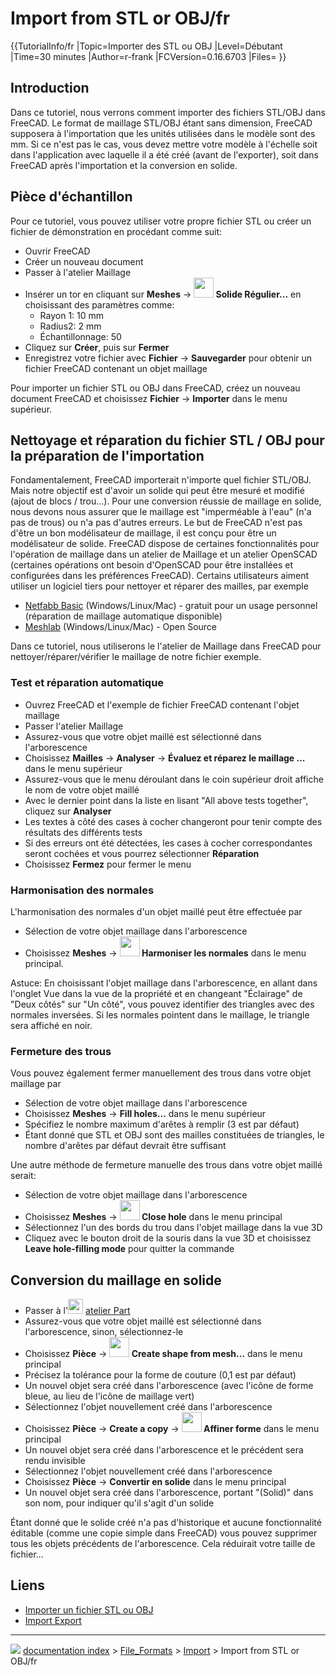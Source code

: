 # Import from STL or OBJ/fr
{{TutorialInfo/fr
|Topic=Importer des STL ou OBJ
|Level=Débutant
|Time=30 minutes
|Author=r-frank
|FCVersion=0.16.6703
|Files=
}}

## Introduction

Dans ce tutoriel, nous verrons comment importer des fichiers STL/OBJ dans FreeCAD. Le format de maillage STL/OBJ étant sans dimension, FreeCAD supposera à l\'importation que les unités utilisées dans le modèle sont des mm. Si ce n\'est pas le cas, vous devez mettre votre modèle à l\'échelle soit dans l\'application avec laquelle il a été créé (avant de l\'exporter), soit dans FreeCAD après l\'importation et la conversion en solide.

## Pièce d\'échantillon 

Pour ce tutoriel, vous pouvez utiliser votre propre fichier STL ou créer un fichier de démonstration en procédant comme suit:

-   Ouvrir FreeCAD
-   Créer un nouveau document
-   Passer à l\'atelier Maillage
-   Insérer un tor en cliquant sur **Meshes** → **<img src="images/Mesh_BuildRegularSolid.svg" width=32px> Solide Régulier...** en choisissant des paramètres comme:
    -   Rayon 1: 10 mm
    -   Radius2: 2 mm
    -   Échantillonnage: 50
-   Cliquez sur **Créer**, puis sur **Fermer**
-   Enregistrez votre fichier avec **Fichier** → **Sauvegarder** pour obtenir un fichier FreeCAD contenant un objet maillage

Pour importer un fichier STL ou OBJ dans FreeCAD, créez un nouveau document FreeCAD et choisissez **Fichier** → **Importer** dans le menu supérieur.

## Nettoyage et réparation du fichier STL / OBJ pour la préparation de l\'importation 

Fondamentalement, FreeCAD importerait n\'importe quel fichier STL/OBJ. Mais notre objectif est d\'avoir un solide qui peut être mesuré et modifié (ajout de blocs / trou\...). Pour une conversion réussie de maillage en solide, nous devons nous assurer que le maillage est \"imperméable à l\'eau\" (n\'a pas de trous) ou n\'a pas d\'autres erreurs.
Le but de FreeCAD n\'est pas d\'être un bon modélisateur de maillage, il est conçu pour être un modélisateur de solide. FreeCAD dispose de certaines fonctionnalités pour l\'opération de maillage dans un atelier de Maillage et un atelier OpenSCAD (certaines opérations ont besoin d\'OpenSCAD pour être installées et configurées dans les préférences FreeCAD).
Certains utilisateurs aiment utiliser un logiciel tiers pour nettoyer et réparer des mailles, par exemple

-   [Netfabb Basic](http://www.netfabb.com/downloadcenter.php?basic=1) (Windows/Linux/Mac) - gratuit pour un usage personnel (réparation de maillage automatique disponible)
-   [Meshlab](http://meshlab.sourceforge.net/) (Windows/Linux/Mac) - Open Source

Dans ce tutoriel, nous utiliserons le l\'atelier de Maillage dans FreeCAD pour nettoyer/réparer/vérifier le maillage de notre fichier exemple.

### Test et réparation automatique 

-   Ouvrez FreeCAD et l\'exemple de fichier FreeCAD contenant l\'objet maillage
-   Passer l\'atelier Maillage
-   Assurez-vous que votre objet maillé est sélectionné dans l\'arborescence
-   Choisissez **Mailles** → **Analyser** → **Évaluez et réparez le maillage ...** dans le menu supérieur
-   Assurez-vous que le menu déroulant dans le coin supérieur droit affiche le nom de votre objet maillé
-   Avec le dernier point dans la liste en lisant \"All above tests together\", cliquez sur **Analyser**
-   Les textes à côté des cases à cocher changeront pour tenir compte des résultats des différents tests
-   Si des erreurs ont été détectées, les cases à cocher correspondantes seront cochées et vous pourrez sélectionner **Réparation**
-   Choisissez **Fermez** pour fermer le menu

### Harmonisation des normales 

L\'harmonisation des normales d\'un objet maillé peut être effectuée par

-   Sélection de votre objet maillage dans l\'arborescence
-   Choisissez **Meshes** → **<img src="images/Mesh_HarmonizeNormals.svg" width=32px> Harmoniser les normales** dans le menu principal.

Astuce: En choisissant l\'objet maillage dans l\'arborescence, en allant dans l\'onglet Vue dans la vue de la propriété et en changeant \"Éclairage\" de \"Deux côtés\" sur \"Un côté\", vous pouvez identifier des triangles avec des normales inversées. Si les normales pointent dans le maillage, le triangle sera affiché en noir.

### Fermeture des trous 

Vous pouvez également fermer manuellement des trous dans votre objet maillage par

-   Sélection de votre objet maillage dans l\'arborescence
-   Choisissez **Meshes** → **Fill holes...** dans le menu supérieur
-   Spécifiez le nombre maximum d\'arêtes à remplir (3 est par défaut)
-   Étant donné que STL et OBJ sont des mailles constituées de triangles, le nombre d\'arêtes par défaut devrait être suffisant

Une autre méthode de fermeture manuelle des trous dans votre objet maillé serait:

-   Sélection de votre objet maillage dans l\'arborescence
-   Choisissez **Meshes** → **<img src="images/Mesh_FillInteractiveHole.svg" width=32px> Close hole** dans le menu principal
-   Sélectionnez l\'un des bords du trou dans l\'objet maillage dans la vue 3D
-   Cliquez avec le bouton droit de la souris dans la vue 3D et choisissez **Leave hole-filling mode** pour quitter la commande

## Conversion du maillage en solide 

-   Passer à l\'<img alt="" src=images/Workbench_Part.svg  style="width:24px;"> [atelier Part](Part_Workbench/fr.md)
-   Assurez-vous que votre objet maillé est sélectionné dans l\'arborescence, sinon, sélectionnez-le
-   Choisissez **Pièce** → **<img src="images/Part_ShapeFromMesh.svg" width=32px> Create shape from mesh...** dans le menu principal
-   Précisez la tolérance pour la forme de couture (0,1 est par défaut)
-   Un nouvel objet sera créé dans l\'arborescence (avec l\'icône de forme bleue, au lieu de l\'icône de maillage vert)
-   Sélectionnez l\'objet nouvellement créé dans l\'arborescence
-   Choisissez **Pièce** → **Create a copy** → **<img src="images/Part_RefineShape.svg" width=32px> Affiner forme** dans le menu principal
-   Un nouvel objet sera créé dans l\'arborescence et le précédent sera rendu invisible
-   Sélectionnez l\'objet nouvellement créé dans l\'arborescence
-   Choisissez **Pièce** → **Convertir en solide** dans le menu principal
-   Un nouvel objet sera créé dans l\'arborescence, portant \"(Solid)\" dans son nom, pour indiquer qu\'il s\'agit d\'un solide

Étant donné que le solide créé n\'a pas d\'historique et aucune fonctionnalité éditable (comme une copie simple dans FreeCAD) vous pouvez supprimer tous les objets précédents de l\'arborescence. Cela réduirait votre taille de fichier\...



## Liens

-   [Importer un fichier STL ou OBJ](Import_from_STL_or_OBJ/fr.md)
-   [Import Export](Import_Export/fr.md)



---
![](images/Button_right.svg) [documentation index](../README.md) > [File_Formats](Category_File_Formats.md) > [Import](Import_Workbench.md) > Import from STL or OBJ/fr

